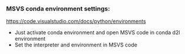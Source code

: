 ### MSVS conda environment settings:

https://code.visualstudio.com/docs/python/environments





* Just activate conda environment and open MSVS code in conda d2l environment
* Set the interpreter and environment in MSVS code 







 

